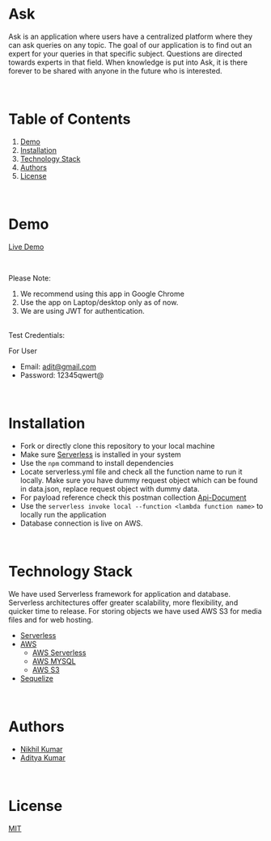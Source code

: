 # Ask

Ask is an application where users have a centralized platform where they can ask queries on any topic. The goal of our application is to find out an expert for your queries in that specific subject. Questions are directed towards experts in that field. When knowledge is put into Ask, it is there forever to be shared with anyone in the future who is interested.

<br/>

# Table of Contents

1. [Demo](#demo)
2. [Installation](#installation)
3. [Technology Stack](#technology-stack)
4. [Authors](#authors)
5. [License](#license)

<br/>

# Demo

[Live Demo](http://n7-eplison.s3-website.ap-south-1.amazonaws.com/)

<br/>

Please Note:

1. We recommend using this app in Google Chrome
2. Use the app on Laptop/desktop only as of now.
3. We are using JWT for authentication.

<br/>
Test Credentials:

For User

- Email: adit@gmail.com
- Password: 12345qwert@

<br/>

# Installation

- Fork or directly clone this repository to your local machine
- Make sure [Serverless](https://www.serverless.com/framework/docs/getting-started) is installed in your system
- Use the `npm` command to install dependencies
- Locate serverless.yml file and check all the function name to run it locally. Make sure you have dummy request object which can be found in data.json, replace request object with dummy data.
- For payload reference check this postman collection [Api-Document](https://go.postman.co/workspace/My-Workspace~32d66cca-ddd9-4314-88c9-a44796f696f0/collection/9042497-505643eb-da78-4657-befe-d5df6690c338)
- Use the `serverless invoke local --function <lambda function name>` to locally run the application
- Database connection is live on AWS.

<br/>

# Technology Stack

We have used Serverless framework for application and database. Serverless architectures offer greater scalability, more flexibility, and quicker time to release. For storing objects we have used AWS S3 for media files and for web hosting.

- [Serverless](https://www.serverless.com/)
- [AWS](https://aws.amazon.com/)
  - [AWS Serverless](https://aws.amazon.com/serverless/)
  - [AWS MYSQL](https://aws.amazon.com/rds/mysql/)
  - [AWS S3](https://aws.amazon.com/s3/)
- [Sequelize](https://sequelize.org/)

<br/>

# Authors

- [Nikhil Kumar](https://github.com/nk900600)
- [Aditya Kumar](https://github.com/aditya-maker)

<br/>

# License

[MIT](https://opensource.org/licenses/MIT)
